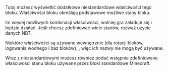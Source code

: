 Tutaj możesz wyświetlić dodatkowe niestandardowe właściwości tego bloku.
Właściwości bloku określają podstawowe możliwe stany bloku.

Im więcej możliwych kombinacji właściwości, wolniej gra załaduje się i będzie działać.
Jeśli chcesz zdefiniować wiele stanów, rozważ użycie danych NBT.

Niektóre właściwości są używane wewnętrznie (dla rotacji bloków, logowania wodnego i baz bloków),
, więc ich nazwy nie mogą być używane.

Wraz z niestandardowymi możesz również podać wstępnie zdefiniowane właściwości stanu bloku używane przez bloki standardowe Minecraft.